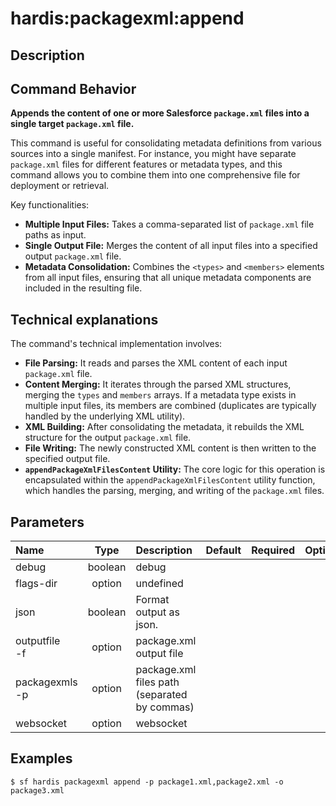 <!-- This file has been generated with command 'sf hardis:doc:plugin:generate'. Please do not update it manually or it may be overwritten -->
# hardis:packagexml:append

## Description


## Command Behavior

**Appends the content of one or more Salesforce `package.xml` files into a single target `package.xml` file.**

This command is useful for consolidating metadata definitions from various sources into a single manifest. For instance, you might have separate `package.xml` files for different features or metadata types, and this command allows you to combine them into one comprehensive file for deployment or retrieval.

Key functionalities:

- **Multiple Input Files:** Takes a comma-separated list of `package.xml` file paths as input.
- **Single Output File:** Merges the content of all input files into a specified output `package.xml` file.
- **Metadata Consolidation:** Combines the `<types>` and `<members>` elements from all input files, ensuring that all unique metadata components are included in the resulting file.

## Technical explanations

The command's technical implementation involves:

- **File Parsing:** It reads and parses the XML content of each input `package.xml` file.
- **Content Merging:** It iterates through the parsed XML structures, merging the `types` and `members` arrays. If a metadata type exists in multiple input files, its members are combined (duplicates are typically handled by the underlying XML utility).
- **XML Building:** After consolidating the metadata, it rebuilds the XML structure for the output `package.xml` file.
- **File Writing:** The newly constructed XML content is then written to the specified output file.
- **`appendPackageXmlFilesContent` Utility:** The core logic for this operation is encapsulated within the `appendPackageXmlFilesContent` utility function, which handles the parsing, merging, and writing of the `package.xml` files.


## Parameters

|Name|Type|Description|Default|Required|Options|
|:---|:--:|:----------|:-----:|:------:|:-----:|
|debug|boolean|debug||||
|flags-dir|option|undefined||||
|json|boolean|Format output as json.||||
|outputfile<br/>-f|option|package.xml output file||||
|packagexmls<br/>-p|option|package.xml files path (separated by commas)||||
|websocket|option|websocket||||

## Examples

```shell
$ sf hardis packagexml append -p package1.xml,package2.xml -o package3.xml
```


